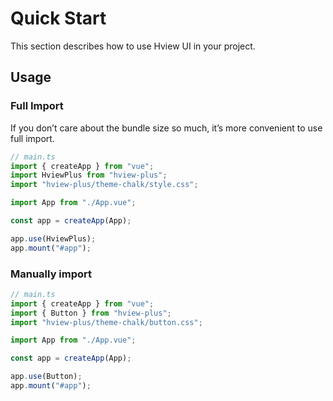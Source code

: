 # Quick Start

This section describes how to use Hview UI in your project.

## Usage

### Full Import

If you don’t care about the bundle size so much, it’s more convenient to use full import.

```ts
// main.ts
import { createApp } from "vue";
import HviewPlus from "hview-plus";
import "hview-plus/theme-chalk/style.css";

import App from "./App.vue";

const app = createApp(App);

app.use(HviewPlus);
app.mount("#app");
```

### Manually import

```ts
// main.ts
import { createApp } from "vue";
import { Button } from "hview-plus";
import "hview-plus/theme-chalk/button.css";

import App from "./App.vue";

const app = createApp(App);

app.use(Button);
app.mount("#app");
```
